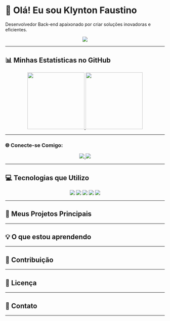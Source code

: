 # 👋 Olá! Eu sou Klynton Faustino
Desenvolvedor Back-end apaixonado por criar soluções inovadoras e eficientes.

<p align="center">
  <img src="https://profile-counter.glitch.me/{klyntonfaustino}/count.svg" />
</p>

---

## 📊 Minhas Estatísticas no GitHub
<div align="center">
  <a href="https://github.com/klyntonfaustino">
    <img height="180em" src="https://github-readme-stats.vercel.app/api/username=klyntonfaustino&show_icons=true&theme=dark&include_all_commits=true&count_private=true" />
  </a><img height="180em" src="https://github-readme-stats.vercel.app/api/top-langs/?username=klyntonfaustino&layout=compact&theme=dark" />
</div>

---

### 🌐 Conecte-se Comigo:
<div align="center">
  <a href="mailto:klynton19@gmail.com">
    <img src="https://img.shields.io/badge/Gmail-D14836?style=for-the-badge&logo=gmail&logoColor=white"/>
  </a>
  <a href="https://www.linkedin.com/in/klynton-faustino-a120661a3/" target="_blank">
    <img src="https://img.shields.io/badge/LinkedIn-0A66C2?style=for-the-badge&logo=linkedin&logoColor=white"/>
  </a>
</div>

---

## 💻 Tecnologias que Utilizo
<div align="center">
  <img src="https://img.shields.io/badge/Python-3776AB?style=for-the-badge&logo=python&logoColor=white" />
  <img src="https://img.shields.io/badge/Node.js-339933?style=for-the-badge&logo=node.js&logoColor=white" />
  <img src="https://img.shields.io/badge/Docker-2496ED?style=for-the-badge&logo=docker&logoColor=white" />
  <img src="https://img.shields.io/badge/PostgreSQL-316192?style=for-the-badge&logo=postgresql&logoColor=white" />
  <img src="https://img.shields.io/badge/AWS-232F3E?style=for-the-badge&logo=amazon-aws&logoColor=white" />
</div>

---

## 🚀 Meus Projetos Principais
---

## 💡 O que estou aprendendo
---

## 🤝 Contribuição
---

## 📄 Licença
---

## 📧 Contato
---
